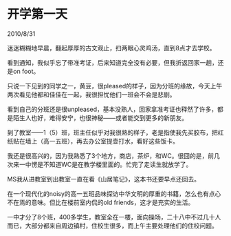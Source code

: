 # 开学第一天
2010/8/31

迷迷糊糊地早晨，翻起厚厚的古文观止，扫两眼心灵鸡汤，直到8点才去学校。

看到通知，我似乎忘了带准考证，后来知道完全没有必要，但我折返回家一趟，还是on foot。

只说一下见到的同学之一，黄豆，很pleased的样子，因为分班的缘故，今天上午两次看见他都和佳佳在一起，我很担忧他们一班会不会是悲剧。

看到自己的分班还是很unpleased，基本没熟人，回家拿准考证也释然了许多，都是陌生人也好，难得安宁，也很神秘——或者能交到更多的新朋友。

到了教室——1（5）班，班主任似乎对我很熟的样子，老是指使我先买胶布，把红纸贴在墙上（高一五班），再去办公室提壶打水，看好这些饭卡。

我还是很高兴的，因为我熟悉了3个地方，商店，茶炉，和WC。很囧的是，前几次来一中愣是不知道WC是在教学楼里面的。忙完了走读生就放学了。

MS我从进教室到出教室一直在看《山居笔记》，这本书还要早点还回去。

在一个现代化的noisy的高一五班品味探访中华文明的厚重的书籍，怎么也有点心不在焉的意味。但比在楼前室内侃的old friends，这才是充实的生活。

一中才分了8个班，400多学生，教室全在一楼，面向操场，二十八中不过几十人而已，大部分都来自周边镇村，住校生很多，而上午主要处理他们的住校问题。